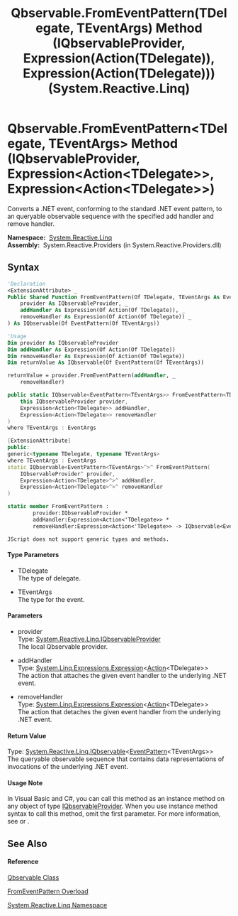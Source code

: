 ﻿---
title: Qbservable.FromEventPattern(TDelegate, TEventArgs) Method (IQbservableProvider, Expression(Action(TDelegate)), Expression(Action(TDelegate))) (System.Reactive.Linq)
TOCTitle: FromEventPattern(TDelegate, TEventArgs) Method (IQbservableProvider, Expression(Action(TDelegate)), Expression(Action(TDelegate)))
ms:assetid: M:System.Reactive.Linq.Qbservable.FromEventPattern``2(System.Reactive.Linq.IQbservableProvider,System.Linq.Expressions.Expression{System.Action{``0}},System.Linq.Expressions.Expression{System.Action{``0}})
ms:mtpsurl: https://msdn.microsoft.com/en-us/library/Hh211780(v=VS.103)
ms:contentKeyID: 36069225
ms.date: 06/28/2011
mtps_version: v=VS.103
dev_langs:
- vb
- csharp
- c++
- fsharp
- jscript
---

# Qbservable.FromEventPattern\<TDelegate, TEventArgs\> Method (IQbservableProvider, Expression\<Action\<TDelegate\>\>, Expression\<Action\<TDelegate\>\>)

Converts a .NET event, conforming to the standard .NET event pattern, to an queryable observable sequence with the specified add handler and remove handler.

**Namespace:**  [System.Reactive.Linq](hh211929\(v=vs.103\).md)  
**Assembly:**  System.Reactive.Providers (in System.Reactive.Providers.dll)

## Syntax

``` vb
'Declaration
<ExtensionAttribute> _
Public Shared Function FromEventPattern(Of TDelegate, TEventArgs As EventArgs) ( _
    provider As IQbservableProvider, _
    addHandler As Expression(Of Action(Of TDelegate)), _
    removeHandler As Expression(Of Action(Of TDelegate)) _
) As IQbservable(Of EventPattern(Of TEventArgs))
```

``` vb
'Usage
Dim provider As IQbservableProvider
Dim addHandler As Expression(Of Action(Of TDelegate))
Dim removeHandler As Expression(Of Action(Of TDelegate))
Dim returnValue As IQbservable(Of EventPattern(Of TEventArgs))

returnValue = provider.FromEventPattern(addHandler, _
    removeHandler)
```

``` csharp
public static IQbservable<EventPattern<TEventArgs>> FromEventPattern<TDelegate, TEventArgs>(
    this IQbservableProvider provider,
    Expression<Action<TDelegate>> addHandler,
    Expression<Action<TDelegate>> removeHandler
)
where TEventArgs : EventArgs
```

``` c++
[ExtensionAttribute]
public:
generic<typename TDelegate, typename TEventArgs>
where TEventArgs : EventArgs
static IQbservable<EventPattern<TEventArgs>^>^ FromEventPattern(
    IQbservableProvider^ provider, 
    Expression<Action<TDelegate>^>^ addHandler, 
    Expression<Action<TDelegate>^>^ removeHandler
)
```

``` fsharp
static member FromEventPattern : 
        provider:IQbservableProvider * 
        addHandler:Expression<Action<'TDelegate>> * 
        removeHandler:Expression<Action<'TDelegate>> -> IQbservable<EventPattern<'TEventArgs>>  when 'TEventArgs : EventArgs
```

``` jscript
JScript does not support generic types and methods.
```

#### Type Parameters

  - TDelegate  
    The type of delegate.

<!-- end list -->

  - TEventArgs  
    The type for the event.

#### Parameters

  - provider  
    Type: [System.Reactive.Linq.IQbservableProvider](hh212104\(v=vs.103\).md)  
    The local Qbservable provider.  

<!-- end list -->

  - addHandler  
    Type: [System.Linq.Expressions.Expression](https://msdn.microsoft.com/en-us/library/Bb335710)\<[Action](https://msdn.microsoft.com/en-us/library/018hxwa8)\<TDelegate\>\>  
    The action that attaches the given event handler to the underlying .NET event.  

<!-- end list -->

  - removeHandler  
    Type: [System.Linq.Expressions.Expression](https://msdn.microsoft.com/en-us/library/Bb335710)\<[Action](https://msdn.microsoft.com/en-us/library/018hxwa8)\<TDelegate\>\>  
    The action that detaches the given event handler from the underlying .NET event.  

#### Return Value

Type: [System.Reactive.Linq.IQbservable](hh229328\(v=vs.103\).md)\<[EventPattern](hh229009\(v=vs.103\).md)\<TEventArgs\>\>  
The queryable observable sequence that contains data representations of invocations of the underlying .NET event.  

#### Usage Note

In Visual Basic and C\#, you can call this method as an instance method on any object of type [IQbservableProvider](hh212104\(v=vs.103\).md). When you use instance method syntax to call this method, omit the first parameter. For more information, see [](https://msdn.microsoft.com/en-us/library/Bb384936) or [](https://msdn.microsoft.com/en-us/library/Bb383977).

## See Also

#### Reference

[Qbservable Class](hh211693\(v=vs.103\).md)

[FromEventPattern Overload](hh229719\(v=vs.103\).md)

[System.Reactive.Linq Namespace](hh211929\(v=vs.103\).md)


